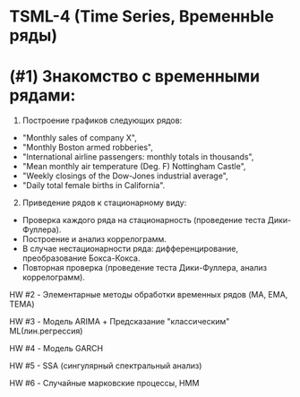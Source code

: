 # TSML-4 (Time Series, ВременнЫе ряды)


# (#1) Знакомство с временными рядами:
1. Построение графиков следующих рядов:
 - "Monthly sales of company X",
 - "Monthly Boston armed robberies",
 - "International airline passengers: monthly totals in thousands",
 - "Mean monthly air temperature (Deg. F) Nottingham Castle",
 - "Weekly closings of the Dow-Jones industrial average",
 - "Daily total female births in California".
2.  Приведение рядов к стационарному виду:
- Проверка каждого ряда на стационарность (проведение теста Дики-Фуллера). 
- Построение и анализ коррелограмм. 
- В случае нестационарности ряда: дифференцирование, преобразование Бокса-Кокса.
- Повторная проверка (проведение теста Дики-Фуллера, анализ коррелограмм).


HW #2 - Элементарные методы обработки временных рядов (MA, EMA, TEMA)

HW #3 - Модель ARIMA + Предсказание "классическим" ML(лин.регрессия)

HW #4 - Модель GARCH

HW #5 - SSA (сингулярный спектральный анализ)

HW #6 - Случайные марковские процессы, HMM
